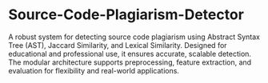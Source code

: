 # Source-Code-Plagiarism-Detector
A robust system for detecting source code plagiarism using Abstract Syntax Tree (AST), Jaccard Similarity, and Lexical Similarity. Designed for educational and professional use, it ensures accurate, scalable detection. The modular architecture supports preprocessing, feature extraction, and evaluation for flexibility and real-world applications.
